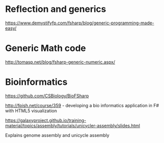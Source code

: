 # Reflection and generics
https://www.demystifyfp.com/fsharp/blog/generic-programming-made-easy/

# Generic Math code
http://tomasp.net/blog/fsharp-generic-numeric.aspx/

# Bioinformatics
https://github.com/CSBiology/BioFSharp

http://fpish.net/course/359 - developing a bio informatics application in F# with HTML5 visualization 

https://galaxyproject.github.io/training-material/topics/assembly/tutorials/unicycler-assembly/slides.html

Explains genome assembly and unicycle assembly
